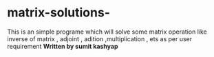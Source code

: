 # matrix-solutions-
This is an simple programe which will solve some matrix operation like inverse of matrix , adjoint , adition ,multiplication , ets as per user requirement
<b>Written by sumit kashyap
